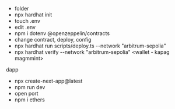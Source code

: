 - folder
- npx hardhat init
- touch .env
- edit .env
- npm i dotenv @openzeppelin/contracts
- change contract, deploy, config
- npx hardhat run scripts/deploy.ts --network "arbitrum-sepolia"
- npx hardhat verify --network "arbitrum-sepolia" <target> <wallet - kapag magmmint>

dapp
- npx create-next-app@latest
- npm run dev
- open port
- npm i ethers